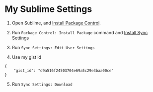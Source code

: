 # My Sublime Settings

1. Open Sublime, and [Install Package Control](https://packagecontrol.io/installation).

2. Run `Package Control: Install Package` command and [Install Sync Settings](https://packagecontrol.io/packages/Sync%20Settings)

3. Run `Sync Settings: Edit User Settings`

4. Use my gist id 
```
{
    "gist_id": "d9a516f24503704e69a5c29e3baa00ce"
}
```
5. Run `Sync Settings: Download`
